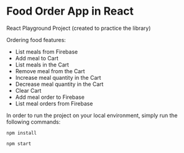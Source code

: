 # Food Order App in React

React Playground Project (created to practice the library)

Ordering food features:
- List meals from Firebase
- Add meal to Cart
- List meals in the Cart
- Remove meal from the Cart
- Increase meal quantity in the Cart
- Decrease meal quantity in the Cart
- Clear Cart
- Add meal order to Firebase
- List meal orders from Firebase

In order to run the project on your local environment, simply run the following commands:

`npm install`

`npm start`
